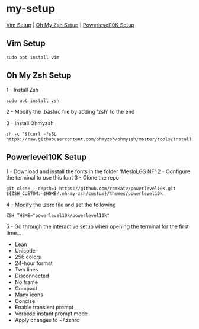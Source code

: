 # my-setup
[Vim Setup](#vim-setup) | [Oh My Zsh Setup](#oh-my-zsh-setup) 
 | [Powerlevel10K Setup](#powerlevel10k-setup)

## Vim Setup
```
sudo apt install vim
```

## Oh My Zsh Setup
1 - Install Zsh
```
sudo apt install zsh
```

2 - Modify the .bashrc file by adding 'zsh' to the end

3 - Install Ohmyzsh
```
sh -c "$(curl -fsSL https://raw.githubusercontent.com/ohmyzsh/ohmyzsh/master/tools/install.sh)"
```

## Powerlevel10K Setup
1 - Download and install the fonts in the folder 'MesloLGS NF'
2 - Configure the terminal to use this font
3 - Clone the repo
```
git clone --depth=1 https://github.com/romkatv/powerlevel10k.git ${ZSH_CUSTOM:-$HOME/.oh-my-zsh/custom}/themes/powerlevel10k
```
4 - Modify the .zsrc file and set the following
```
ZSH_THEME="powerlevel10k/powerlevel10k"
```
5 - Go through the interactive setup when opening the terminal for the first time...

- Lean
- Unicode
- 256 colors
- 24-hour format
- Two lines
- Disconnected
- No frame
- Compact
- Many icons
- Concise
- Enable transient prompt
- Verbose instant prompt mode
- Apply changes to ~/.zshrc